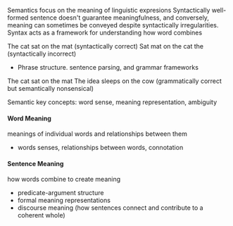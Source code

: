 Semantics focus on the meaning of linguistic expresions
Syntactically well-formed sentence doesn't guarantee meaningfulness, and conversely, meaning can sometimes be conveyed despite syntactically irregularities. Syntax acts as a framework for understanding how word combines

The cat sat on the mat (syntactically correct)
Sat mat on the cat the (syntactically incorrect)
- Phrase structure. sentence parsing, and grammar frameworks

The cat sat on the mat
The idea sleeps on the cow (grammatically correct but semantically nonsensical)

Semantic key concepts: word sense, meaning representation, ambiguity

#### Word Meaning
meanings of individual words and relationships between them
- words senses, relationships between words, connotation
#### Sentence Meaning
how words combine to create meaning
- predicate-argument structure
- formal meaning representations
- discourse meaning (how sentences connect and contribute to a coherent whole)
